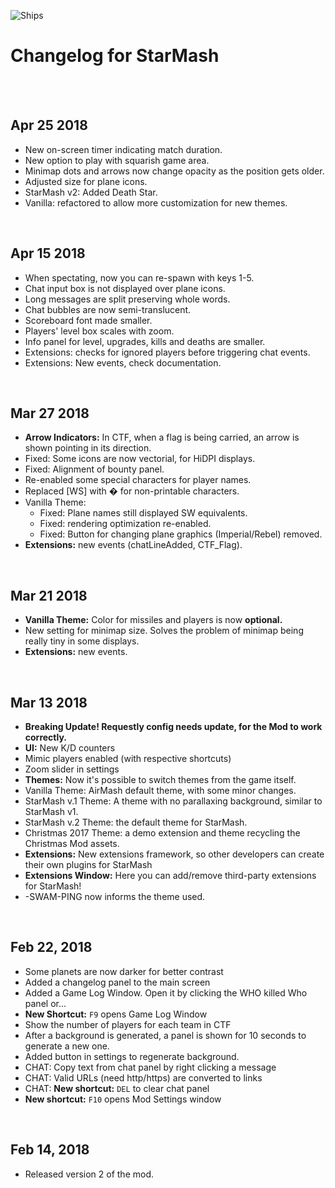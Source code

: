 ![Ships](https://molesmalo.github.io/StarWarsMod4AirMash/WebResources/Banner.jpg)

# Changelog for StarMash

<br>
<br>

## Apr 25 2018

- New on-screen timer indicating match duration.
- New option to play with squarish game area.
- Minimap dots and arrows now change opacity as the position gets older.
- Adjusted size for plane icons.
- StarMash v2: Added Death Star.
- Vanilla: refactored to allow more customization for new themes.

&nbsp;

## Apr 15 2018

- When spectating, now you can re-spawn with keys 1-5.
- Chat input box is not displayed over plane icons.
- Long messages are split preserving whole words.
- Chat bubbles are now semi-translucent.
- Scoreboard font made smaller.
- Players' level box scales with zoom.
- Info panel for level, upgrades, kills and deaths are smaller.
- Extensions: checks for ignored players before triggering chat events.
- Extensions: New events, check documentation.

&nbsp;

## Mar 27 2018

- **Arrow Indicators:** In CTF, when a flag is being carried, an arrow is shown pointing in its direction.
- Fixed: Some icons are now vectorial, for HiDPI displays.
- Fixed: Alignment of bounty panel.
- Re-enabled some special characters for player names.
- Replaced [WS] with � for non-printable characters.
- Vanilla Theme:
    - Fixed: Plane names still displayed SW equivalents.
    - Fixed: rendering optimization re-enabled.
    - Fixed: Button for changing plane graphics (Imperial/Rebel) removed.
- **Extensions:** new events (chatLineAdded, CTF_Flag).

&nbsp;

## Mar 21 2018

- **Vanilla Theme:** Color for missiles and players is now **optional.**
- New setting for minimap size. Solves the problem of minimap being really tiny in some displays.
- **Extensions:** new events.

&nbsp;

## Mar 13 2018

- __**Breaking Update! Requestly config needs update, for the Mod to work correctly.**__
- **UI:** New K/D counters
- Mimic players enabled (with respective shortcuts)
- Zoom slider in settings
- **Themes:** Now it's possible to switch themes from the game itself.
- Vanilla Theme: AirMash default theme, with some minor changes.
- StarMash v.1 Theme: A theme with no parallaxing background, similar to StarMash v1.
- StarMash v.2 Theme: the default theme for StarMash.
- Christmas 2017 Theme: a demo extension and theme recycling the Christmas Mod assets.
- **Extensions:** New extensions framework, so other developers can create their own plugins for StarMash
- **Extensions Window:** Here you can add/remove third-party extensions for StarMash!
- -SWAM-PING now informs the theme used.

&nbsp;

## Feb 22, 2018

- Some planets are now darker for better contrast
- Added a changelog panel to the main screen
- Added a Game Log Window. Open it by clicking the WHO killed Who panel or...
- **New Shortcut:** `F9` opens Game Log Window
- Show the number of players for each team in CTF
- After a background is generated, a panel is shown for 10 seconds to generate a new one.
- Added button in settings to regenerate background.
- CHAT: Copy text from chat panel by right clicking a message
- CHAT: Valid URLs (need http/https) are converted to links
- CHAT: **New shortcut:** `DEL` to clear chat panel
- **New shortcut:** `F10` opens Mod Settings window

&nbsp;

## Feb 14, 2018

- Released version 2 of the mod.